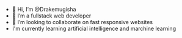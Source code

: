 - 👋 Hi, I’m @Drakemugisha
- 👀 I’m a fullstack web developer
- 💞️ I’m looking to collaborate on fast responsive websites
- I'm currently learning artificial intelligence and marchine learning


<!---
Drakemugisha/drake is a ✨ special ✨ repository because its `README.md` (this file) appears on your GitHub profile.
You can click the Preview link to take a look at your changes.
--->
